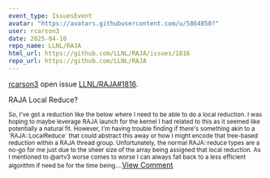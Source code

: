 ```yaml
---
event_type: IssuesEvent
avatar: "https://avatars.githubusercontent.com/u/5864850?"
user: rcarson3
date: 2025-04-10
repo_name: LLNL/RAJA
html_url: https://github.com/LLNL/RAJA/issues/1816
repo_url: https://github.com/LLNL/RAJA
---
```


<a href='https://github.com/rcarson3' target='_blank'>rcarson3</a> open issue <a href='https://github.com/LLNL/RAJA/issues/1816' target='_blank'>LLNL/RAJA#1816</a>.

<p>RAJA Local Reduce?</p><small>So, I've got a reduction like the below where I need to be able to do a local reduction. I was hoping to maybe leverage RAJA launch for the kernel I had related to this as it seemed like potentially a natural fit. However, I'm having trouble finding if there's something akin to a `RAJA::LocalReduce` that could abstract this away or how I might encode that tree-based reduction within a RAJA thread group. Unfortunately, the normal RAJA::reduce types are a no-go for me just due to the sheer size of the array being assigned that local reduction. As I mentioned to @artv3 worse comes to worse I can always fall back to a less efficient algorithm if need be for the time being....</small><a href='https://github.com/LLNL/RAJA/issues/1816' target='_blank'>View Comment</a>